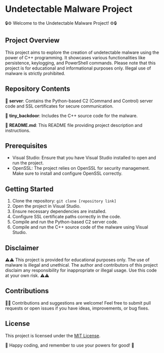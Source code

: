 # Undetectable Malware Project

🔒⚙️ Welcome to the Undetectable Malware Project! ⚙️🔒

## Project Overview

This project aims to explore the creation of undetectable malware using the power of C++ programming. It showcases various functionalities like persistence, keylogging, and PowerShell commands. Please note that this project is for educational and informational purposes only. Illegal use of malware is strictly prohibited.

## Repository Contents

📁 **server**: Contains the Python-based C2 (Command and Control) server code and SSL certificates for secure communication.

📁 **tiny_backdoor**: Includes the C++ source code for the malware.

📄 **README.md**: This README file providing project description and instructions.

## Prerequisites

- Visual Studio: Ensure that you have Visual Studio installed to open and run the project.
- OpenSSL: The project relies on OpenSSL for security management. Make sure to install and configure OpenSSL correctly.

## Getting Started

1. Clone the repository: `git clone [repository link]`
2. Open the project in Visual Studio.
3. Ensure necessary dependencies are installed.
4. Configure SSL certificate paths correctly in the code.
5. Compile and run the Python-based C2 server code.
6. Compile and run the C++ source code of the malware using Visual Studio.

## Disclaimer

⚠️⚠️ This project is provided for educational purposes only. The use of malware is illegal and unethical. The author and contributors of this project disclaim any responsibility for inappropriate or illegal usage. Use this code at your own risk. ⚠️⚠️

## Contributions

🙌🌟 Contributions and suggestions are welcome! Feel free to submit pull requests or open issues if you have ideas, improvements, or bug fixes.

## License

This project is licensed under the [MIT License](LICENSE).

🌟 Happy coding, and remember to use your powers for good! 🌟
